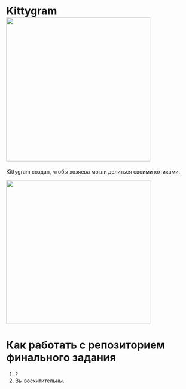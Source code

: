 # Kittygram <img src="https://wiki.soiro.ru/images/Nyan-cat-png-transparent-images-175332-9145060.gif" width="385px">
Kittygram создан, чтобы хозяева могли делиться своими котиками.

<img src="https://otkritkis.com/wp-content/uploads/2022/06/m7wxf.gif" width="385px" align="center">

# Как работать с репозиторием финального задания
1. ?
2. Вы восхитительны.
